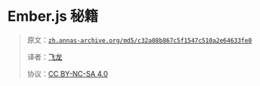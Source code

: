# Ember.js 秘籍

> 原文：[`zh.annas-archive.org/md5/c32a08b867c5f1547c510a2e64633fe0`](https://zh.annas-archive.org/md5/c32a08b867c5f1547c510a2e64633fe0)
> 
> 译者：[飞龙](https://github.com/wizardforcel)
> 
> 协议：[CC BY-NC-SA 4.0](http://creativecommons.org/licenses/by-nc-sa/4.0/)